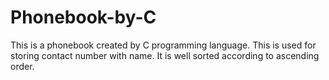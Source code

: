 # Phonebook-by-C
This is a phonebook created by C programming language. 
This is used for storing contact number with name. It is well sorted according to ascending order.
